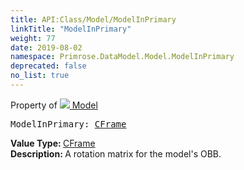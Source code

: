 ```yaml
---
title: API:Class/Model/ModelInPrimary
linkTitle: "ModelInPrimary"
weight: 77
date: 2019-08-02
namespace: Primrose.DataModel.Model.ModelInPrimary
deprecated: false
no_list: true
---
```

Property of <a href="/docs/api-reference/Class/Model"><img src="/icons/silk/bricks.png"/>&nbsp;Model</a>
<pre class="method-declaration">
ModelInPrimary: <a class="type" href="/docs/api-reference/DataType/CFrame">CFrame</a></pre>
<b>Value Type: </b>
<a class="type" href="/docs/api-reference/DataType/CFrame">CFrame</a>
<br/>
<b>Description: </b>
A rotation matrix for the model's OBB.

